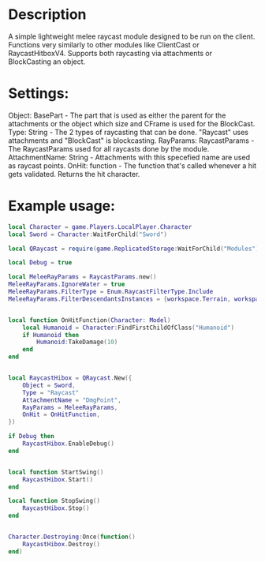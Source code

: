 # Description
A simple lightweight melee raycast module designed to be run on the client. Functions very similarly to other modules like ClientCast or RaycastHitboxV4.
Supports both raycasting via attachments or BlockCasting an object.

# Settings:
Object: BasePart - The part that is used as either the parent for the attachments or the object which size and CFrame is used for the BlockCast.
Type: String - The 2 types of raycasting that can be done. "Raycast" uses attachments and "BlockCast" is blockcasting.
RayParams: RaycastParams - The RaycastParams used for all raycasts done by the module.
AttachmentName: String - Attachments with this specefied name are used as raycast points.
OnHit: function - The function that's called whenever a hit gets validated. Returns the hit character.


# Example usage:
```lua
local Character = game.Players.LocalPlayer.Character
local Sword = Character:WaitForChild("Sword") 

local QRaycast = require(game.ReplicatedStorage:WaitForChild("Modules"):WaitForChild("QuickRaycast"))

local Debug = true

local MeleeRayParams = RaycastParams.new()
MeleeRayParams.IgnoreWater = true
MeleeRayParams.FilterType = Enum.RaycastFilterType.Include
MeleeRayParams.FilterDescendantsInstances = {workspace.Terrain, workspace.Map, workspace.Characters}


local function OnHitFunction(Character: Model)
	local Humanoid = Character:FindFirstChildOfClass("Humanoid")
	if Humanoid then
		Humanoid:TakeDamage(10)
	end
end


local RaycastHibox = QRaycast.New({
	Object = Sword,
	Type = "Raycast"
	AttachmentName = "DmgPoint",
	RayParams = MeleeRayParams,
	OnHit = OnHitFunction,
})

if Debug then
	RaycastHibox.EnableDebug()
end


local function StartSwing()
	RaycastHibox.Start()
end

local function StopSwing()
	RaycastHibox.Stop()
end


Character.Destroying:Once(function()
	RaycastHibox.Destroy()
end)
```
